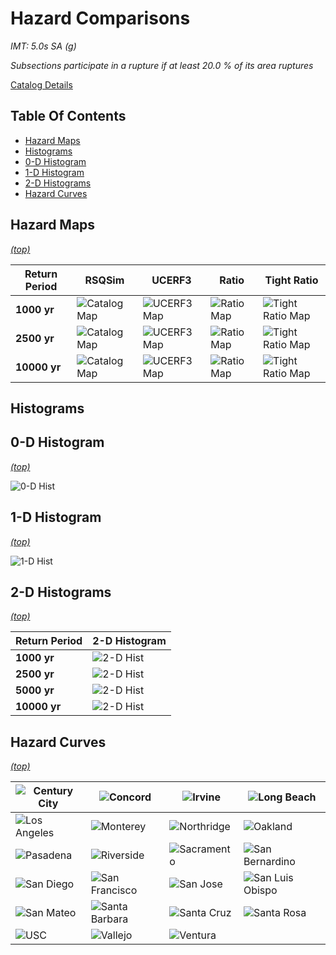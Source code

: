 # Hazard Comparisons

*IMT: 5.0s SA (g)*

*Subsections participate in a rupture if at least 20.0 % of its area ruptures*

[Catalog Details](../#bruce-2616)

## Table Of Contents
* [Hazard Maps](#hazard-maps)
* [Histograms](#histograms)
* [0-D Histogram](#0-d-histogram)
* [1-D Histogram](#1-d-histogram)
* [2-D Histograms](#2-d-histograms)
* [Hazard Curves](#hazard-curves)
## Hazard Maps
*[(top)](#table-of-contents)*


| Return Period | RSQSim | UCERF3 | Ratio | Tight Ratio |
|-----|-----|-----|-----|-----|
| **1000 yr** | ![Catalog Map](resources/map_1000yr_rsqsim.png) | ![UCERF3 Map](resources/map_1000yr_u3.png) | ![Ratio Map](resources/map_1000yr_ratio_log.png) | ![Tight Ratio Map](resources/map_1000yr_ratio_log_tight.png) |
| **2500 yr** | ![Catalog Map](resources/map_2500yr_rsqsim.png) | ![UCERF3 Map](resources/map_2500yr_u3.png) | ![Ratio Map](resources/map_2500yr_ratio_log.png) | ![Tight Ratio Map](resources/map_2500yr_ratio_log_tight.png) |
| **10000 yr** | ![Catalog Map](resources/map_10000yr_rsqsim.png) | ![UCERF3 Map](resources/map_10000yr_u3.png) | ![Ratio Map](resources/map_10000yr_ratio_log.png) | ![Tight Ratio Map](resources/map_10000yr_ratio_log_tight.png) |

## Histograms

## 0-D Histogram
*[(top)](#table-of-contents)*

![0-D Hist](resources/hist_0d.png)

## 1-D Histogram
*[(top)](#table-of-contents)*

![1-D Hist](resources/hist_1d.png)

## 2-D Histograms
*[(top)](#table-of-contents)*

| Return Period | 2-D Histogram |
|-----|-----|
| **1000 yr** | ![2-D Hist](resources/hist_2d_1000yr.png) |
| **2500 yr** | ![2-D Hist](resources/hist_2d_2500yr.png) |
| **5000 yr** | ![2-D Hist](resources/hist_2d_5000yr.png) |
| **10000 yr** | ![2-D Hist](resources/hist_2d_10000yr.png) |

## Hazard Curves
*[(top)](#table-of-contents)*

| ![Century City](resources/curves/curves_Century_City.png) | ![Concord](resources/curves/curves_Concord.png) | ![Irvine](resources/curves/curves_Irvine.png) | ![Long Beach](resources/curves/curves_Long_Beach.png) |
|-----|-----|-----|-----|
| ![Los Angeles](resources/curves/curves_Los_Angeles.png) | ![Monterey](resources/curves/curves_Monterey.png) | ![Northridge](resources/curves/curves_Northridge.png) | ![Oakland](resources/curves/curves_Oakland.png) |
| ![Pasadena](resources/curves/curves_Pasadena.png) | ![Riverside](resources/curves/curves_Riverside.png) | ![Sacramento](resources/curves/curves_Sacramento.png) | ![San Bernardino](resources/curves/curves_San_Bernardino.png) |
| ![San Diego](resources/curves/curves_San_Diego.png) | ![San Francisco](resources/curves/curves_San_Francisco.png) | ![San Jose](resources/curves/curves_San_Jose.png) | ![San Luis Obispo](resources/curves/curves_San_Luis_Obispo.png) |
| ![San Mateo](resources/curves/curves_San_Mateo.png) | ![Santa Barbara](resources/curves/curves_Santa_Barbara.png) | ![Santa Cruz](resources/curves/curves_Santa_Cruz.png) | ![Santa Rosa](resources/curves/curves_Santa_Rosa.png) |
| ![USC](resources/curves/curves_USC.png) | ![Vallejo](resources/curves/curves_Vallejo.png) | ![Ventura](resources/curves/curves_Ventura.png) |  |

